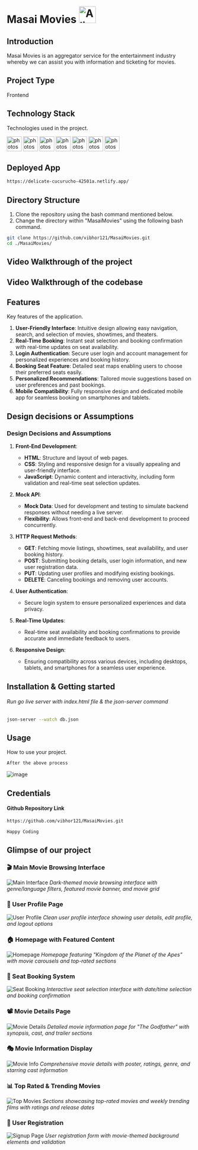 # Masai Movies <img src="https://raw.githubusercontent.com/Tarikul-Islam-Anik/Telegram-Animated-Emojis/main/Smileys/Alien.webp" alt="Alien" width="45" height="45"/>

## Introduction
Masai Movies is an aggregator service for the entertainment industry whereby we can assist you with information and ticketing for movies.

## Project Type
Frontend 

## Technology Stack
Technologies used in the project.

<img src="https://www.vectorlogo.zone/logos/w3_html5/w3_html5-icon.svg" alt="photoshop" width="40" height="40"/> <img src="https://www.vectorlogo.zone/logos/w3_css/w3_css-icon.svg" alt="photoshop" width="40" height="40"/> <img src="https://upload.vectorlogo.zone/logos/javascript/images/806c2e30-cf85-4b36-81bb-037049603c34.svg" alt="photoshop" width="40" height="40"/>  <img src="https://www.vectorlogo.zone/logos/git-scm/git-scm-icon.svg" alt="photoshop" width="40" height="40"/> <img src="https://www.vectorlogo.zone/logos/github/github-icon.svg" alt="photoshop" width="40" height="40"/> <img src="https://www.vectorlogo.zone/logos/npmjs/npmjs-ar21.svg" alt="photoshop" width="40" height="40"/> <img src="https://www.vectorlogo.zone/logos/json/json-icon.svg" alt="photoshop" width="40" height="40"/> 

## Deployed App 
```bash
https://delicate-cucurucho-42501a.netlify.app/
```

## Directory Structure
1. Clone the repository using the bash command mentioned below.
2. Change the directory within "MasaiMovies" using the following bash command.

```bash
git clone https://github.com/vibhor121/MasaiMovies.git
cd ./MasaiMovies/
```

## Video Walkthrough of the project


## Video Walkthrough of the codebase


## Features
Key features of the application.

1. **User-Friendly Interface**: Intuitive design allowing easy navigation, search, and selection of movies, showtimes, and theaters.
2. **Real-Time Booking**: Instant seat selection and booking confirmation with real-time updates on seat availability.
3. **Login Authentication**: Secure user login and account management for personalized experiences and booking history.
4. **Booking Seat Feature**: Detailed seat maps enabling users to choose their preferred seats easily.
5. **Personalized Recommendations**: Tailored movie suggestions based on user preferences and past bookings.
6. **Mobile Compatibility**: Fully responsive design and dedicated mobile app for seamless booking on smartphones and tablets.

## Design decisions or Assumptions
### Design Decisions and Assumptions

1. **Front-End Development**:
   - **HTML**: Structure and layout of web pages.
   - **CSS**: Styling and responsive design for a visually appealing and user-friendly interface.
   - **JavaScript**: Dynamic content and interactivity, including form validation and real-time seat selection updates.

2. **Mock API**:
   - **Mock Data**: Used for development and testing to simulate backend responses without needing a live server.
   - **Flexibility**: Allows front-end and back-end development to proceed concurrently.

3. **HTTP Request Methods**:
   - **GET**: Fetching movie listings, showtimes, seat availability, and user booking history.
   - **POST**: Submitting booking details, user login information, and new user registration data.
   - **PUT**: Updating user profiles and modifying existing bookings.
   - **DELETE**: Canceling bookings and removing user accounts.

4. **User Authentication**:
   - Secure login system to ensure personalized experiences and data privacy.

5. **Real-Time Updates**:
   - Real-time seat availability and booking confirmations to provide accurate and immediate feedback to users.

6. **Responsive Design**:
   - Ensuring compatibility across various devices, including desktops, tablets, and smartphones for a seamless user experience.

## Installation & Getting started
###### Run go live server with index.html file & the json-server command
```bash
json-server --watch db.json
```

## Usage
How to use your project.

```bash
After the above process
```
![image](https://github.com/vibhor121/MasaiMovies/assets/screenshot.png)


## Credentials

#### Github Repository Link
```bash
https://github.com/vibhor121/MasaiMovies.git
```
```bash
Happy Coding
```

## Glimpse of our project

### 🎬 Main Movie Browsing Interface
![Main Interface](https://github.com/vibhor121/MasaiMovies/assets/main-interface.png)
*Dark-themed movie browsing interface with genre/language filters, featured movie banner, and movie grid*

### 👤 User Profile Page
![User Profile](https://github.com/vibhor121/MasaiMovies/assets/user-profile.png)
*Clean user profile interface showing user details, edit profile, and logout options*

### 🏠 Homepage with Featured Content
![Homepage](https://github.com/vibhor121/MasaiMovies/assets/homepage.png)
*Homepage featuring "Kingdom of the Planet of the Apes" with movie carousels and top-rated sections*

### 🎫 Seat Booking System
![Seat Booking](https://github.com/vibhor121/MasaiMovies/assets/seat-booking.png)
*Interactive seat selection interface with date/time selection and booking confirmation*

### 📽️ Movie Details Page
![Movie Details](https://github.com/vibhor121/MasaiMovies/assets/movie-details.png)
*Detailed movie information page for "The Godfather" with synopsis, cast, and trailer sections*

### 🎭 Movie Information Display
![Movie Info](https://github.com/vibhor121/MasaiMovies/assets/movie-info.png)
*Comprehensive movie details with poster, ratings, genre, and starring cast information*

### 📊 Top Rated & Trending Movies
![Top Movies](https://github.com/vibhor121/MasaiMovies/assets/top-movies.png)
*Sections showcasing top-rated movies and weekly trending films with ratings and release dates*

### 🔐 User Registration
![Signup Page](https://github.com/vibhor121/MasaiMovies/assets/signup.png)
*User registration form with movie-themed background elements and validation*












